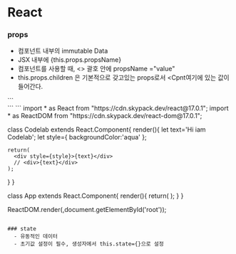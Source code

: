 # React

### props
  - 컴포넌트 내부의 immutable Data
  - JSX 내부에 {this.props.propsName}
  - 컴포넌트를 사용할 때, <> 괄호 안에 propsName ="value"
  - this.props.children 은 기본적으로 갖고있는 props로서 <Cpnt여기에 있는 값이 들어간다.</Cpnt>

<html>
```
<!-- <h1>👋 Hello World!</h1> -->
<div id="root"></div>
```
  
<JS>
```
 import * as React from "https://cdn.skypack.dev/react@17.0.1";
import * as ReactDOM from "https://cdn.skypack.dev/react-dom@17.0.1";

class Codelab extends React.Component{
  render(){
    let text='Hi iam Codelab';
    let style={
      backgroundColor:'aqua'
    };
    
    return(
      <div style={style}>{text}</div>
      // <div>{text}</div>
    );
  }
}

class App extends React.Component{
  render(){
    return(
      <Codelab/>
    );
  }
}

ReactDOM.render(<App/>,document.getElementById('root')); 
```
  
### state
  - 유동적인 데이터
  - 초기값 설정이 필수, 생성자에서 this.state={}으로 설정
